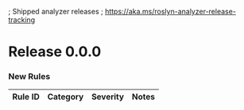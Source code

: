 ; Shipped analyzer releases
; https://aka.ms/roslyn-analyzer-release-tracking

# Release 0.0.0

### New Rules
Rule ID | Category | Severity | Notes
----- | ----- | ----- | -----
